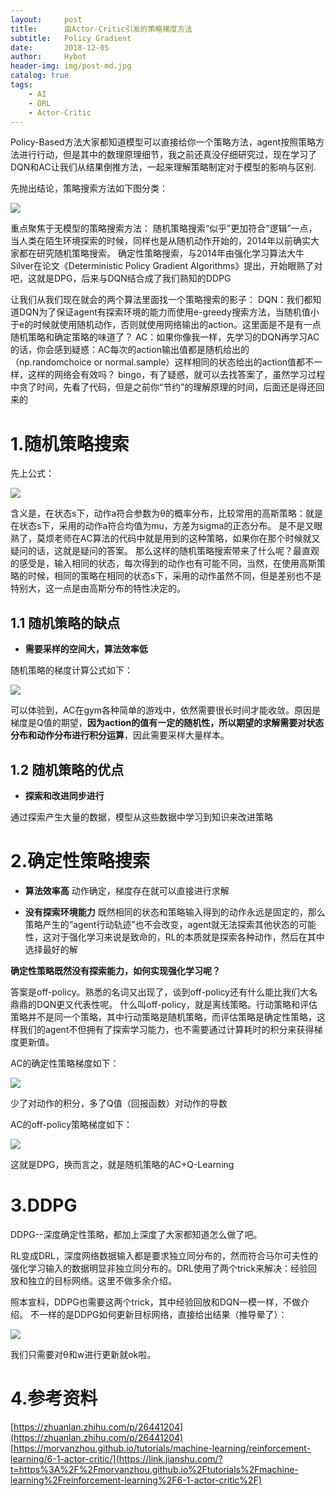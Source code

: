 ```yaml
---
layout:     post
title:      由Actor-Critic引发的策略梯度方法
subtitle:   Policy Gradient
date:       2018-12-05
author:     Hybot
header-img: img/post-md.jpg
catalog: true
tags:
    - AI
    - DRL
    - Actor-Critic
---
```


Policy-Based方法大家都知道模型可以直接给你一个策略方法，agent按照策略方法进行行动，但是其中的数理原理细节，我之前还真没仔细研究过，现在学习了DQN和AC让我们从结果倒推方法，一起来理解策略制定对于模型的影响与区别.

先抛出结论，策略搜索方法如下图分类：

![](https://images.ifanr.cn/wp-content/uploads/2018/06/WWDC-10.jpg)


重点聚焦于无模型的策略搜索方法：
随机策略搜索“似乎”更加符合“逻辑”一点，当人类在陌生环境探索的时候，同样也是从随机动作开始的，2014年以前确实大家都在研究随机策略搜索。
确定性策略搜索，与2014年由强化学习算法大牛Silver在论文《Deterministic Policy Gradient Algorithms》提出，开始眼熟了对吧，这就是DPG，后来与DQN结合成了我们熟知的DDPG

让我们从我们现在就会的两个算法里面找一个策略搜索的影子：
DQN：我们都知道DQN为了保证agent有探索环境的能力而使用e-greedy搜索方法，当随机值小于e的时候就使用随机动作，否则就使用网络输出的action。这里面是不是有一点随机策略和确定策略的味道了？
AC：如果你像我一样，先学习的DQN再学习AC的话，你会感到疑惑：AC每次的action输出值都是随机给出的（np.randomchoice or normal.sample）这样相同的状态给出的action值都不一样，这样的网络会有效吗？
bingo，有了疑惑，就可以去找答案了，虽然学习过程中贪了时间，先看了代码，但是之前你“节约”的理解原理的时间，后面还是得还回来的

# 1.随机策略搜索

先上公式：

![](https://github.com/hybug/hybug.github.io/blob/master/img/20181205-pic-2.png)

含义是，在状态s下，动作a符合参数为θ的概率分布，比较常用的高斯策略：就是在状态s下，采用的动作a符合均值为mu，方差为sigma的正态分布。
是不是又眼熟了，莫烦老师在AC算法的代码中就是用到的这种策略，如果你在那个时候就又疑问的话，这就是疑问的答案。
那么这样的随机策略搜索带来了什么呢？最直观的感受是，输入相同的状态，每次得到的动作也有可能不同，当然，在使用高斯策略的时候，相同的策略在相同的状态s下，采用的动作虽然不同，但是差别也不是特别大，这一点是由高斯分布的特性决定的。

## 1.1 随机策略的缺点


* **需要采样的空间大，算法效率低**

随机策略的梯度计算公式如下：

![](https://github.com/hybug/hybug.github.io/blob/master/img/20181205-pic-3.png)

可以体验到，AC在gym各种简单的游戏中，依然需要很长时间才能收敛。原因是梯度是Q值的期望，**因为action的值有一定的随机性，所以期望的求解需要对状态分布和动作分布进行积分运算**，因此需要采样大量样本。

## 1.2 随机策略的优点


* **探索和改进同步进行**

通过探索产生大量的数据，模型从这些数据中学习到知识来改进策略

# 2.确定性策略搜索

* **算法效率高**
动作确定，梯度存在就可以直接进行求解

* **没有探索环境能力**
既然相同的状态和策略输入得到的动作永远是固定的，那么策略产生的“agent行动轨迹”也不会改变，agent就无法探索其他状态的可能性，这对于强化学习来说是致命的，RL的本质就是探索各种动作，然后在其中选择最好的解

**确定性策略既然没有探索能力，如何实现强化学习呢？**

答案是off-policy。熟悉的名词又出现了，谈到off-policy还有什么能比我们大名鼎鼎的DQN更又代表性呢。
什么叫off-policy，就是离线策略。行动策略和评估策略并不是同一个策略，其中行动策略是随机策略，而评估策略是确定性策略，这样我们的agent不但拥有了探索学习能力，也不需要通过计算耗时的积分来获得梯度更新值。

AC的确定性策略梯度如下：

![](https://github.com/hybug/hybug.github.io/blob/master/img/20181205-pic-4.png)

少了对动作的积分，多了Q值（回报函数）对动作的导数

AC的off-policy策略梯度如下：

![](https://github.com/hybug/hybug.github.io/blob/master/img/20181205-pic-5.png)

这就是DPG，换而言之，就是随机策略的AC+Q-Learning

# 3.DDPG

DDPG--深度确定性策略，都加上深度了大家都知道怎么做了吧。

RL变成DRL，深度网络数据输入都是要求独立同分布的，然而符合马尔可夫性的强化学习输入的数据明显非独立同分布的。DRL使用了两个trick来解决：经验回放和独立的目标网络。这里不做多余介绍。

照本宣科，DDPG也需要这两个trick，其中经验回放和DQN一模一样，不做介绍。
不一样的是DDPG如何更新目标网络，直接给出结果（推导晕了）：

![](https://github.com/hybug/hybug.github.io/blob/master/img/20181205-pic-6.png)

我们只需要对θ和w进行更新就ok啦。

# 4.参考资料

[https://zhuanlan.zhihu.com/p/26441204](https://zhuanlan.zhihu.com/p/26441204)
[https://morvanzhou.github.io/tutorials/machine-learning/reinforcement-learning/6-1-actor-critic/](https://link.jianshu.com/?t=https%3A%2F%2Fmorvanzhou.github.io%2Ftutorials%2Fmachine-learning%2Freinforcement-learning%2F6-1-actor-critic%2F)
